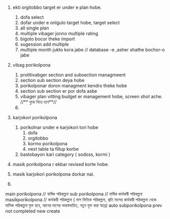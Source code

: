 1. ekti orgitobbo target er under e plan hobe.
    1. dofa select
    2. dofar under e onlgulo target hobe, target select
    3. all single plan
    4. multiple vibager jonno multiple rating
    5. bigoto bocor theke import
    6. sugession add multiple
    7. multiple month jukto kora jabe    // database -e ,asher shathe bochor-o jabe

2. vibag porikolpona
    1. protitivabger section and subsection managmeent
    2. section sub section deya hobe
    3. porikolponar doron managment kendro theke hobe
    4. section sub section er por dofa asbe
    5. vibager plan vitting budget er management hobe, screen shot ache.     //** বুঝে নিতে হবে**//
    6. 

3. karjokori porikolpona
    1. porikolnar under e karjokori tori hobe
       1. dofa
       2. orgitobbo
       3. kormo porikolpona
       4. next table ta fillup korbe
    2. bastobayon kari category ( sodoss, kormi )

4. masik porikolpona r ekbar revised korte hobe.

5. masik karjokori porikolpona dorkar nai.
   
6.  

main porikolpona    // বার্ষিক পরিকল্পনা 
    sub porikolpona   // বার্ষিক কার্যকরী পরিকল্পনা 
        masikporikolpona  // কার্যকরী পরিকল্পনা ( মাস ভিত্তিক পরিকল্পনা, প্রতি মাসের কার্যকরী পরিকল্পনা থেকে মাসিক পরিকল্পনা যুক্ত হবে, আগের মাসের অবাস্তবায়িত, নতুন যুক্ত করা যাব্রে)
            auto subporikolpona
            prev not completed
            new create




